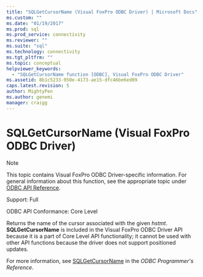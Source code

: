 ```yaml
---
title: "SQLGetCursorName (Visual FoxPro ODBC Driver) | Microsoft Docs"
ms.custom: ""
ms.date: "01/19/2017"
ms.prod: sql
ms.prod_service: connectivity
ms.reviewer: ""
ms.suite: "sql"
ms.technology: connectivity
ms.tgt_pltfrm: ""
ms.topic: conceptual
helpviewer_keywords: 
  - "SQLGetCursorName function [ODBC], Visual FoxPro ODBC Driver"
ms.assetid: 8b1c5233-950e-4173-ae15-dfc46be6ed09
caps.latest.revision: 5
author: MightyPen
ms.author: genemi
manager: craigg
---
```

# SQLGetCursorName (Visual FoxPro ODBC Driver)
> [!NOTE]  
>  This topic contains Visual FoxPro ODBC Driver-specific information. For general information about this function, see the appropriate topic under [ODBC API Reference](../../odbc/reference/syntax/odbc-api-reference.md).  
  
 Support: Full  
  
 ODBC API Conformance: Core Level  
  
 Returns the name of the cursor associated with the given *hstmt*. **SQLGetCursorName** is included in the Visual FoxPro ODBC Driver API because it is a part of Core Level API functionality; it cannot be used with other API functions because the driver does not support positioned updates.  
  
 For more information, see [SQLGetCursorName](../../odbc/reference/syntax/sqlgetcursorname-function.md) in the *ODBC Programmer's Reference*.
